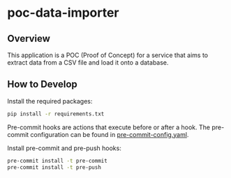 # poc-data-importer

## Overview

This application is a POC (Proof of Concept) for a service that aims to extract data from a CSV file and load it onto a database.

## How to Develop

Install the required packages:

```bash
pip install -r requirements.txt
```

Pre-commit hooks are actions that execute before or after a hook.
The pre-commit configuration can be found in [pre-commit-config.yaml](.pre-commit-config.yaml).

Install pre-commit and pre-push hooks:

```bash
pre-commit install -t pre-commit
pre-commit install -t pre-push
```
